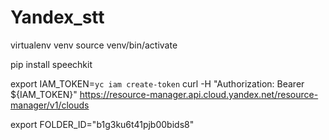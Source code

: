 # Yandex_stt

virtualenv venv
source venv/bin/activate

pip install speechkit

export IAM_TOKEN=`yc iam create-token`
curl -H "Authorization: Bearer ${IAM_TOKEN}"   https://resource-manager.api.cloud.yandex.net/resource-manager/v1/clouds

export FOLDER_ID="b1g3ku6t41pjb00bids8"

